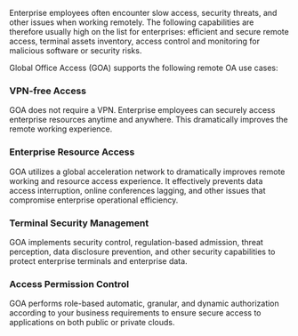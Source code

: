 Enterprise employees often encounter slow access, security threats, and other issues when working remotely. The following capabilities are therefore usually high on the list for enterprises: efficient and secure remote access, terminal assets inventory, access control and monitoring for malicious software or security risks.

Global Office Access (GOA) supports the following remote OA use cases:
### VPN-free Access
GOA does not require a VPN. Enterprise employees can securely access enterprise resources anytime and anywhere. This dramatically improves the remote working experience.
### Enterprise Resource Access
GOA utilizes a global acceleration network to dramatically improves remote working and resource access experience. It effectively prevents data access interruption, online conferences lagging, and other issues that compromise enterprise operational efficiency.
### Terminal Security Management
GOA implements security control, regulation-based admission, threat perception, data disclosure prevention, and other security capabilities to protect enterprise terminals and enterprise data.
### Access Permission Control
GOA performs role-based automatic, granular, and dynamic authorization according to your business requirements to ensure secure access to applications on both public or private clouds.



